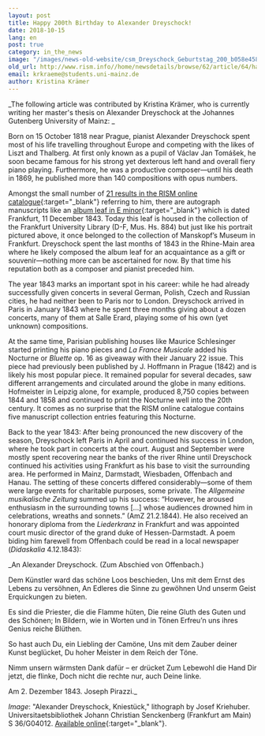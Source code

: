 ```yaml
---
layout: post
title: Happy 200th Birthday to Alexander Dreyschock!
date: 2018-10-15
lang: en
post: true
category: in_the_news
image: "/images/news-old-website/csm_Dreyschock_Geburtstag_200_b058e458cf.jpg"
old_url: http://www.rism.info//home/newsdetails/browse/62/article/64/happy-200th-birthday-to-alexander-dreyschock.html
email: krkraeme@students.uni-mainz.de
author: Kristina Krämer
---
```


_The following article was contributed by Kristina Krämer, who is currently writing her master's thesis on Alexander Dreyschock at the Johannes Gutenberg University of Mainz: _

Born on 15 October 1818 near Prague, pianist Alexander Dreyschock spent most of his life travelling throughout Europe and competing with the likes of Liszt and Thalberg. At first only known as a pupil of Václav Jan Tomášek, he soon became famous for his strong yet dexterous left hand and overall fiery piano playing. Furthermore, he was a productive composer—until his death in 1869, he published more than 140 compositions with opus numbers.

Amongst the small number of [21 results in the RISM online catalogue](https://opac.rism.info/metaopac/perma.do?v=rism&q=-1%3d%22pe22499%22){:target="_blank"} referring to him, there are autograph manuscripts like an [album leaf in E minor](https://opac.rism.info/search?id=455002046&Language=en){:target="_blank"} which is dated Frankfurt, 11 December 1843. Today this leaf is housed in the collection of the Frankfurt University Library (D-F, Mus. Hs. 884) but just like his portrait pictured above, it once belonged to the collection of Manskopf’s Museum in Frankfurt. Dreyschock spent the last months of 1843 in the Rhine-Main area where he likely composed the album leaf for an acquaintance as a gift or souvenir—nothing more can be ascertained for now. By that time his reputation both as a composer and pianist preceded him.

The year 1843 marks an important spot in his career: while he had already successfully given concerts in several German, Polish, Czech and Russian cities, he had neither been to Paris nor to London. Dreyschock arrived in Paris in January 1843 where he spent three months giving about a dozen concerts, many of them at Salle Erard, playing some of his own (yet unknown) compositions.

At the same time, Parisian publishing houses like Maurice Schlesinger started printing his piano pieces and _La France Musicale_ added his Nocturne or _Bluette_ op. 16 as giveaway with their January 22 issue. This piece had previously been published by J. Hoffmann in Prague (1842) and is likely his most popular piece. It remained popular for several decades, saw different arrangements and circulated around the globe in many editions. Hofmeister in Leipzig alone, for example, produced 8,750 copies between 1844 and 1858 and continued to print the Nocturne well into the 20th century. It comes as no surprise that the RISM online catalogue contains five manuscript collection entries featuring this Nocturne.

Back to the year 1843: After being pronounced the new discovery of the season, Dreyschock left Paris in April and continued his success in London, where he took part in concerts at the court. August and September were mostly spent recovering near the banks of the river Rhine until Dreyschock continued his activities using Frankfurt as his base to visit the surrounding area. He performed in Mainz, Darmstadt, Wiesbaden, Offenbach and Hanau. The setting of these concerts differed considerably—some of them were large events for charitable purposes, some private. The _Allgemeine musikalische Zeitung_ summed up his success: “However, he aroused enthusiasm in the surrounding towns […] whose audiences drowned him in celebrations, wreaths and sonnets.” (AmZ 21.2.1844). He also received an honorary diploma from the _Liederkranz_ in Frankfurt and was appointed court music director of the grand duke of Hessen-Darmstadt. A poem biding him farewell from Offenbach could be read in a local newspaper (_Didaskalia_ 4.12.1843):

_An Alexander Dreyschock.
(Zum Abschied von Offenbach.)

Dem Künstler ward das schöne Loos beschieden,
Uns mit dem Ernst des Lebens zu versöhnen,
An Edleres die Sinne zu gewöhnen
Und unserm Geist Erquickungen zu bieten.

Es sind die Priester, die die Flamme hüten,
Die reine Gluth des Guten und des Schönen;
In Bildern, wie in Worten und in Tönen
Erfreu’n uns ihres Genius reiche Blüthen.

So hast auch Du, ein Liebling der Camöne,
Uns mit dem Zauber deiner Kunst beglücket,
Du hoher Meister in dem Reich der Töne.

Nimm unsern wärmsten Dank dafür – er drücket
Zum Lebewohl die Hand Dir jetzt, die flinke,
Doch nicht die rechte nur, auch Deine linke.

Am 2. Dezember 1843. Joseph Pirazzi._


_Image_: "Alexander Dreyschock, Kniestück," lithograph by Josef Kriehuber. Universitaetsbibliothek Johann Christian Senckenberg (Frankfurt am Main) S 36/G04012. [Available online](http://nbn-resolving.org/urn:nbn:de:hebis:30:2-214911){:target="_blank"}.

